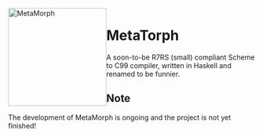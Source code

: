 <img alt="MetaMorph" src="https://github.com/metamorph-scheme/metamorph/blob/master/icon/logoLight.png" style="float: left;" width="200">

# MetaTorph

A soon-to-be R7RS (small) compliant Scheme to C99 compiler, written in Haskell and renamed to be funnier.

## Note

The development of MetaMorph is ongoing and the project is not yet finished!
